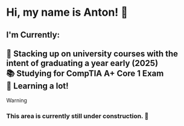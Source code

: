 <h1>Hi, my name is Anton! 👋</h1>
<h2>I'm Currently:<br><br>
📅 Stacking up on university courses with the intent of graduating a year early (2025)<br>
📚 Studying for CompTIA A+ Core 1 Exam <br>
🧠 Learning a lot!</h2>
  
> [!WARNING]
> <h3>This area is currently still under construction. 🚧</h3>
